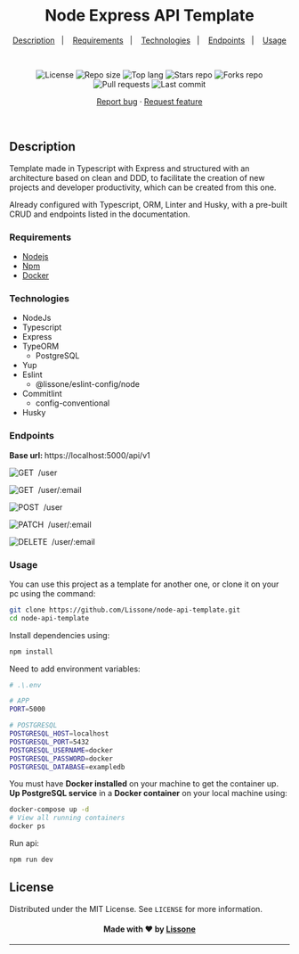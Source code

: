 <h1 align="center">
  Node Express API Template
</h1>

<p align="center">
  <a href="#description">Description</a>&nbsp;&nbsp;&nbsp;|&nbsp;&nbsp;&nbsp;
  <a href="#requirements">Requirements</a>&nbsp;&nbsp;&nbsp;|&nbsp;&nbsp;&nbsp;
  <a href="#technologies">Technologies</a>&nbsp;&nbsp;&nbsp;|&nbsp;&nbsp;&nbsp;
  <a href="#endpoints">Endpoints</a>&nbsp;&nbsp;&nbsp;|&nbsp;&nbsp;&nbsp;
  <a href="#usage">Usage</a>
</p>
<br />
<p align="center">
  <img src="https://img.shields.io/static/v1?label=license&message=MIT" alt="License">
  <img src="https://img.shields.io/github/repo-size/Lissone/node-api-template" alt="Repo size" />
  <img src="https://img.shields.io/github/languages/top/Lissone/node-api-template" alt="Top lang" />
  <img src="https://img.shields.io/github/stars/Lissone/node-api-template" alt="Stars repo" />
  <img src="https://img.shields.io/github/forks/Lissone/node-api-template" alt="Forks repo" />
  <img src="https://img.shields.io/github/issues-pr/Lissone/node-api-template" alt="Pull requests" >
  <img src="https://img.shields.io/github/last-commit/Lissone/node-api-template" alt="Last commit" />
</p>

<p align="center">
  <a href="https://github.com/Lissone/node-api-template/issues">Report bug</a>
  ·
  <a href="https://github.com/Lissone/node-api-template/issues">Request feature</a>
</p>

<br />

## Description

Template made in Typescript with Express and structured with an architecture based on clean and DDD, to facilitate the creation of new projects and developer productivity, which can be created from this one.

Already configured with Typescript, ORM, Linter and Husky, with a pre-built CRUD and endpoints listed in the documentation.

### Requirements

- [Nodejs](https://nodejs.org/en/)
- [Npm](https://www.npmjs.com/)
- [Docker](https://www.docker.com/)

### Technologies

- NodeJs
- Typescript
- Express
- TypeORM
  - PostgreSQL
- Yup
- Eslint
  - @lissone/eslint-config/node
- Commitlint
  - config-conventional
- Husky

### Endpoints

<strong>Base url: </strong>https://localhost:5000/api/v1

![GET](https://img.shields.io/badge/-GET-70BB60?style=for-the-badge)&nbsp;
/user

![GET](https://img.shields.io/badge/-GET-70BB60?style=for-the-badge)&nbsp;
/user/:email

![POST](https://img.shields.io/badge/-POST-2991B8?style=for-the-badge)&nbsp;
/user

![PATCH](https://img.shields.io/badge/-PATCH-99768C?style=for-the-badge)&nbsp;
/user/:email

![DELETE](https://img.shields.io/badge/-DELETE-DF807E?style=for-the-badge)&nbsp;
/user/:email

### Usage

You can use this project as a template for another one, or clone it on your pc using the command:

```bash
git clone https://github.com/Lissone/node-api-template.git
cd node-api-template
```

Install dependencies using:

```bash
npm install
```

Need to add environment variables:

```bash
# .\.env

# APP
PORT=5000

# POSTGRESQL
POSTGRESQL_HOST=localhost
POSTGRESQL_PORT=5432
POSTGRESQL_USERNAME=docker
POSTGRESQL_PASSWORD=docker
POSTGRESQL_DATABASE=exampledb
```

You must have **Docker installed** on your machine to get the container up.
**Up PostgreSQL service** in a **Docker container** on your local machine using:

```bash
docker-compose up -d
# View all running containers
docker ps
```

Run api:

```bash
npm run dev
```

## License

Distributed under the MIT License. See `LICENSE` for more information.

<h4 align="center">
  Made with ❤️ by <a href="https://github.com/Lissone" target="_blank">Lissone</a>
</h4>

<hr />

